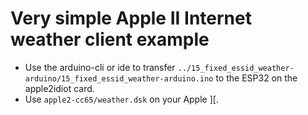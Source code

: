 # Very simple Apple II Internet weather client example

* Use the arduino-cli or ide to transfer `../15_fixed_essid_weather-arduino/15_fixed_essid_weather-arduino.ino` to the ESP32 on the apple2idiot card.
* Use `apple2-cc65/weather.dsk` on your Apple ][.

